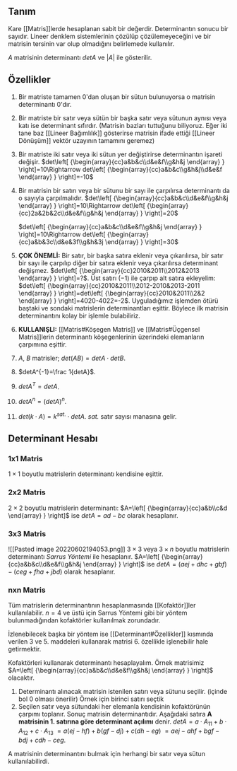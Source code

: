## Tanım
Kare [[Matris]]lerde hesaplanan sabit bir değerdir. Determinantın sonucu bir sayıdır. Lineer denklem sistemlerinin çözülüp çözülemeyeceğini ve bir matrisin tersinin var olup olmadığını belirlemede  kullanılır.

$A$ matrisinin determinantı $detA$ ve $|A|$ ile gösterilir.

## Özellikler
1. Bir matriste tamamen 0'dan oluşan bir sütun bulunuyorsa o matrisin determinantı 0'dır.
2. Bir matriste bir satır veya sütün bir başka satır veya sütunun aynısı veya katı ise determinant sıfırdır. (Matrisin bazları tuttuğunu biliyoruz. Eğer iki tane baz [[Lineer Bağımlılık]] gösterirse matrisin ifade ettiği [[Lineer Dönüşüm]] vektör uzayının tamamını geremez)
3. Bir matriste iki satır veya iki sütun yer değiştirirse determinantın işareti değişir.
    $det\left[ {\begin{array}{cc}a&b&c\\d&e&f\\g&h&j \end{array} } \right]=10\Rightarrow det\left[ {\begin{array}{cc}a&b&c\\g&h&j\\d&e&f \end{array} } \right]=-10$
4. Bir matrisin bir satırı veya bir sütunu bir sayı ile çarpılırsa determinantı da o sayıyla çarpılmalıdır.
    $det\left[ {\begin{array}{cc}a&b&c\\d&e&f\\g&h&j \end{array} } \right]=10\Rightarrow det\left[ {\begin{array}{cc}2a&2b&2c\\d&e&f\\g&h&j \end{array} } \right]=20$
    
    $det\left[ {\begin{array}{cc}a&b&c\\d&e&f\\g&h&j \end{array} } \right]=10\Rightarrow det\left[ {\begin{array}{cc}a&b&3c\\d&e&3f\\g&h&3j \end{array} } \right]=30$
5. **ÇOK ÖNEMLİ:** Bir satır, bir başka satıra eklenir veya çıkarılırsa, bir satır bir sayı ile çarpılıp diğer bir satıra eklenir veya çıkarılırsa determinant değişmez.
    $det\left[ {\begin{array}{cc}2010&2011\\2012&2013 \end{array} } \right]=?$. Üst satırı $(-1)$ ile çarpıp alt satıra ekleyelim: 
    $det\left[ {\begin{array}{cc}2010&2011\\2012-2010&2013-2011 \end{array} } \right]=det\left[ {\begin{array}{cc}2010&2011\\2&2 \end{array} } \right]=4020-4022=-2$. Uyguladığımız işlemden ötürü baştaki ve sondaki matrislerin determinantları eşittir. Böylece ilk matrisin determinantını kolay bir işlemle bulabiliriz.
6. **KULLANIŞLI:** [[Matris#Köşegen Matris]] ve [[Matris#Üçgensel Matris]]lerin determinantı köşegenlerinin üzerindeki elemanların çarpımına eşittir.
7. $A$, $B$ matrisler; $det(AB)=detA\cdot detB$.
8. $detA^{-1}=\frac 1{detA}$.
9. $detA^T=detA$.
10. $detA^n=(detA)^n$.
11. $det(k\cdot A)=k^{sat.}\cdot detA$. *sat.* satır sayısı manasına gelir.

## Determinant Hesabı
### 1x1 Matris
$1\times1$ boyutlu matrislerin determinantı kendisine eşittir.

### 2x2 Matris
$2\times2$ boyutlu matrislerin determinantı:
$A=\left[ {\begin{array}{cc}a&b\\c&d \end{array} } \right]$ ise $detA=ad-bc$  olarak hesaplanır.

### 3x3 Matris
![[Pasted image 20220602194053.png]]
$3\times3$ veya $3\times n$ boyutlu matrislerin determinantı *Sarrus Yöntemi* ile hesaplanır. $A=\left[ {\begin{array}{cc}a&b&c\\d&e&f\\g&h&j \end{array} } \right]$ ise $detA=(aej+dhc+gbf)-(ceg+fha+jbd)$ olarak hesaplanır.

### nxn Matris
Tüm matrislerin determinantının hesaplanmasında [[Kofaktör]]ler kullanılabilir. $n=4$ ve üstü için Sarrus Yöntemi gibi bir yöntem bulunmadığından kofaktörler kullanılmak zorundadır.

İzlenebilecek başka bir yöntem ise [[Determinant#Özellikler]] kısmında verilen 3 ve 5. maddeleri kullanarak matrisi 6. özellikle işlenebilir hale getirmektir.

Kofaktörleri kullanarak determinantı hesaplayalım.
Örnek matrisimiz $A=\left[ {\begin{array}{cc}a&b&c\\d&e&f\\g&h&j \end{array} } \right]$ olacaktır.
1. Determinantı alınacak matrisin istenilen satırı veya sütunu seçilir. (içinde bol 0 olması önerilir)
Örnek için birinci satırı seçtik
2. Seçilen satır veya sütundaki her elemanla kendisinin kofaktörünün çarpımı toplanır. Sonuç matrisin determinantıdır.
Aşağıdaki satıra **A matrisinin 1. satırına göre determinant açılımı** denir.
$detA=a\cdot A_{11}+b\cdot A_{12}+c\cdot A_{13}$
$=a(ej-hf)+b(gf-dj)+c(dh-eg)$
$=aej-ahf+bgf-bdj+cdh-ceg$.

A matrisinin determinantını bulmak için herhangi bir satır veya sütun kullanılabilirdi.